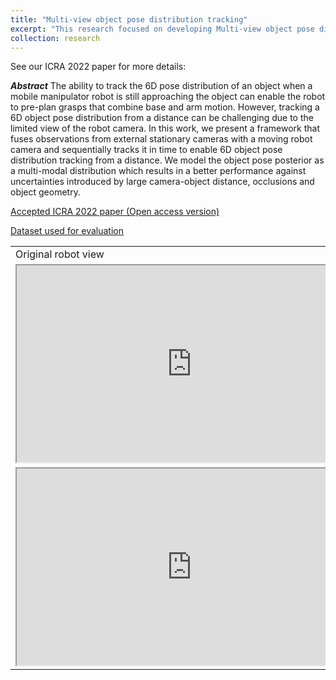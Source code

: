 ```yaml
---
title: "Multi-view object pose distribution tracking"
excerpt: "This research focused on developing Multi-view object pose distribution tracking framework for pre-grasp planniong on mobile robots"
collection: research
---
```


See our ICRA 2022 paper for more details:

<b><i>Abstract</i></b>
The ability to track the 6D pose distribution of an object when a mobile manipulator robot is still approaching the object can enable the robot to pre-plan grasps that combine base and arm motion. However, tracking a 6D object pose distribution from a distance can be challenging due to the limited view of the robot camera. In this work, we present a framework that fuses observations from external stationary cameras with a moving robot camera and sequentially tracks it in time to enable 6D object pose distribution tracking from a distance. We model the object pose posterior as a multi-modal distribution which results in a better performance against uncertainties introduced by large camera-object distance, occlusions and object geometry.


[Accepted ICRA 2022 paper (Open access version)](https://portal.findresearcher.sdu.dk/files/201890715/Multi_view_pose_distribution_tracking_ICRA2022_camera_ready.pdf)

[Dataset used for evaluation](https://doi.org/10.5281/zenodo.6053975)

<table>
    <tr>
        <td>Original robot view</td>
        <td>Multi view tracking</td>
        <td>Single view tracking</td>
    </tr>
    <tr>
        <td><iframe width="560" height="315" src="https://www.youtube.com/embed/XlpEJRcYc3Y?rel=0?version=3&autoplay=1&controls=0&showinfo=0&loop=1&origin=http://lakshadeep.github.io"></iframe></td>
        <td><iframe width="560" height="315" src="https://www.youtube.com/embed/R4sH2VdmRhA??rel=0?version=3&autoplay=1&controls=0&showinfo=0&loop=1&origin=http://lakshadeep.github.io"></iframe></td>
        <td><iframe width="560" height="315" src="https://www.youtube.com/embed/KvWDjO2yMXY?rel=0?version=3&autoplay=1&controls=0&showinfo=0&loop=1&origin=http://lakshadeep.github.io"></iframe></td>
    </tr>
    <tr>
        <td><iframe width="560" height="315" src="https://www.youtube.com/embed/CMKdoEjiFJ4?rel=0?version=3&autoplay=1&controls=0&showinfo=0&loop=1&&origin=http://lakshadeep.github.io" ></iframe></td>
        <td><iframe width="560" height="315" src="https://www.youtube.com/embed/2hCnpI_oqcs?rel=0?version=3&autoplay=1&controls=0&showinfo=0&loop=1&&origin=http://lakshadeep.github.io" ></iframe></td>
        <td><iframe width="560" height="315" src="https://www.youtube.com/embed/Rzl7E-x0uDg?rel=0?version=3&autoplay=1&controls=0&showinfo=0&loop=1&&origin=http://lakshadeep.github.io" ></iframe></td>
    </tr>
</table>


